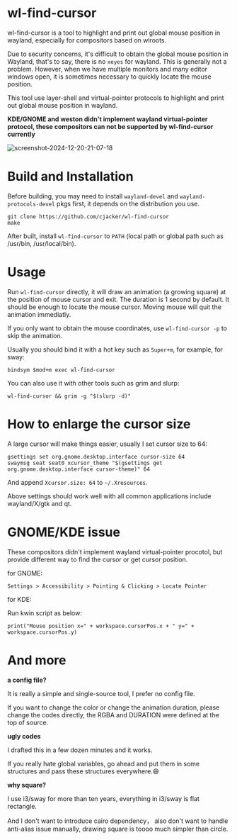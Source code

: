 # wl-find-cursor

wl-find-cursor is a tool to highlight and print out global mouse position in wayland, especially for compositors based on wlroots.

Due to security concerns, it's difficult to obtain the global mouse position in Wayland, that's to say, there is no `xeyes` for wayland.
This is generally not a problem. However, when we have multiple monitors and many editor windows open, 
it is sometimes necessary to quickly locate the mouse position.

This tool use layer-shell and virtual-pointer protocols to highlight and print out global mouse position in wayland.

**KDE/GNOME and weston didn't implement wayland virtual-pointer protocol, these compositors can not be supported by wl-find-cursor currently**

![screenshot-2024-12-20-21-07-18](https://github.com/user-attachments/assets/daac6cb8-b9e5-4a35-ab90-8367342c23fd)


# Build and Installation

Before building, you may need to install `wayland-devel` and `wayland-protocols-devel` pkgs first, it depends on the distribution you use.

```
git clone https://github.com/cjacker/wl-find-cursor
make
```

After built, install `wl-find-cursor` to `PATH` (local path or global path such as /usr/bin, /usr/local/bin).

# Usage

Run `wl-find-cursor` directly, it will draw an animation (a growing square) at the position of mouse cursor and exit. The duration is 1 second by default. It should be enough to locate the mouse cursor. Moving mouse will quit the animation immediatly.

If you only want to obtain the mouse coordinates, use `wl-find-cursor -p` to skip the animation.

Usually you should bind it with a hot key such as `Super+m`, for example, for sway:

```
bindsym $mod+m exec wl-find-cursor
```

You can also use it with other tools such as grim and slurp:

```
wl-find-cursor && grim -g "$(slurp -d)"
```

# How to enlarge the cursor size

A large cursor will make things easier, usually I set cursor size to 64:

```
gsettings set org.gnome.desktop.interface cursor-size 64
swaymsg seat seat0 xcursor_theme "$(gsettings get org.gnome.desktop.interface cursor-theme)" 64
```

And append `Xcursor.size: 64` to `~/.Xresources`.

Above settings should work well with all common applications include wayland/X/gtk and qt.

# GNOME/KDE issue

These compositors didn't implement wayland virtual-pointer procotol, but provide different way to find the cursor or get cursor position.

for GNOME:

```
Settings > Accessibility > Pointing & Clicking > Locate Pointer
```

for KDE:

Run kwin script as below:
```
print("Mouse position x=" + workspace.cursorPos.x + " y=" + workspace.cursorPos.y)
```

# And more

**a config file?**

It is really a simple and single-source tool, I prefer no config file. 

If you want to change the color or change the animation duration, please change the codes directly, the RGBA and DURATION were defined at the top of source.

**ugly codes**

I drafted this in a few dozen minutes and it works.

If you really hate global variables, go ahead and put them in some structures and pass these structures everywhere.😄️

**why square?**

I use i3/sway for more than ten years, everything in i3/sway is flat rectangle.

And I don't want to introduce cairo dependency， also don't want to handle anti-alias issue manually, drawing square is toooo much simpler than circle.
